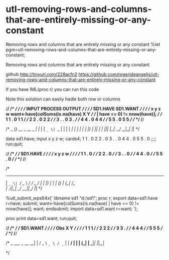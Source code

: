# utl-removing-rows-and-columns-that-are-entirely-missing-or-any-constant
Removing rows and columns that are entirely missing or any constant
%let pgm=utl-removing-rows-and-columns-that-are-entirely-missing-or-any-constant;

Removing rows and columns that are entirely missing or any constant

github
http://tinyurl.com/228acfn2
https://github.com/rogerjdeangelis/utl-removing-rows-and-columns-that-are-entirely-missing-or-any-constant

If you have IML(proc r) you can run this code

Note this solution can easily hadle both row or columns

/**************************************************************************************************************************/
/*                                                                                                                        */
/*                                                                                                                        */
/*  INPUT                    PROCESS                         OUTPUT                                                       */
/*                                                                                                                        */
/*  SD1.HAVE                                                 SD1.WANT                                                     */
/*                                                                                                                        */
/*  x    y    z    w     want<-have[colSums(is.na(have)       X    Y                                                      */
/*                             | have == 0) != nrow(have)];                                                               */
/*  1    1    .    0                                          1    1                                                      */
/*  2    2    .    0                                          2    2                                                      */
/*  3    .    .    0                                          3    .                                                      */
/*  4    4    .    0                                          4    4                                                      */
/*  5    5    .    0                                          5    5                                                      */
/*                                                                                                                        */
/**************************************************************************************************************************/

/*                   _
(_)_ __  _ __  _   _| |_
| | `_ \| `_ \| | | | __|
| | | | | |_) | |_| | |_
|_|_| |_| .__/ \__,_|\__|
        |_|
*/

data sd1.have;
 input x y z w;
cards4;
1 1 . 0
2 2 . 0
3 . . 0
4 4 . 0
5 5 . 0
;;;;
run;quit;

/**************************************************************************************************************************/
/*                                                                                                                        */
/*   SD1.HAVE                                                                                                             */
/*                                                                                                                        */
/*   x    y    z    w                                                                                                     */
/*                                                                                                                        */
/*   1    1    .    0                                                                                                     */
/*   2    2    .    0                                                                                                     */
/*   3    .    .    0                                                                                                     */
/*   4    4    .    0                                                                                                     */
/*   5    5    .    0                                                                                                     */
/*                                                                                                                        */
/**************************************************************************************************************************/

/*
 _ __  _ __ ___   ___ ___  ___
| `_ \| `__/ _ \ / __/ _ \/ __|
| |_) | | | (_) | (_|  __/\__ \
| .__/|_|  \___/ \___\___||___/
|_|
*/

%utl_submit_wps64x('
 libname sd1 "d:/sd1";
 proc r;
 export data=sd1.have r=have;
 submit;
 want<-have[colSums(is.na(have) | have == 0) != nrow(have)];
 want;
 endsubmit;
 import data=sd1.want r=want;
');

proc print data=sd1.want;
run;quit;

 /**************************************************************************************************************************/
 /*                                                                                                                        */
 /* SD1.WANT                                                                                                               */
 /*                                                                                                                        */
 /* Obs    X    Y                                                                                                          */
 /*                                                                                                                        */
 /*  1     1    1                                                                                                          */
 /*  2     2    2                                                                                                          */
 /*  3     3    .                                                                                                          */
 /*  4     4    4                                                                                                          */
 /*  5     5    5                                                                                                          */
 /*                                                                                                                        */
 /**************************************************************************************************************************/

/*              _
  ___ _ __   __| |
 / _ \ `_ \ / _` |
|  __/ | | | (_| |
 \___|_| |_|\__,_|

*/
